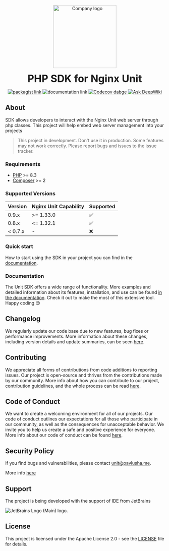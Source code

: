 <p align="center">
<img style="text-align: center" src="https://15804523-files.gitbook.io/~/files/v0/b/gitbook-x-prod.appspot.com/o/spaces%2F77F3kdmGsRkZFelMUJq1%2Ficon%2FnsTZCyEjC1z8LJWkzLro%2F%D1%8B.svg?alt=media&token=ce321f03-8fdf-4c4d-aaef-888183f713f6" width="200" alt="Company logo">
</p>

<p align="center">
<b style="font-size: 2rem">PHP SDK for Nginx Unit</b>
</p>

<p align="center">
<a href="https://packagist.org/packages/pavlusha311245/unit-php-sdk"><img src="https://img.shields.io/packagist/v/Pavlusha311245/unit-php-sdk?labelColor=%231e293b&color=%23702963&link=https%3A%2F%2Fpackagist.org%2Fpackages%2Fpavlusha311245%2Funit-php-sdk" alt="packagist link"></a>
<img src="https://github.com/Pavlusha311245/nginx-unit-php-sdk/actions/workflows/deploy_codecov.yaml/badge.svg" alt="documentation link">
<a href="https://codecov.io/gh/Pavlusha311245/nginx-unit-php-sdk" > 
 <img src="https://codecov.io/gh/Pavlusha311245/nginx-unit-php-sdk/graph/badge.svg?token=FGTTDSJ7BX" alt="Codecov dabge"/> 
 </a>
<a href="https://deepwiki.com/Pavlusha311245/nginx-unit-php-sdk"><img src="https://deepwiki.com/badge.svg" alt="Ask DeepWiki"></a>
</p>

## About

SDK allows developers to interact with the Nginx Unit web server through php classes. This project will help embed web
server management into your projects
> This project in development. Don't use it in production. Some features may not work correctly. Please report bugs and issues to the issue tracker.

### Requirements

* [PHP](https://www.php.net/) >= 8.3
* [Composer](https://getcomposer.org/) >= 2

### Supported Versions

| Version | Nginx Unit Capability | Supported          |
|---------|:----------------------|--------------------|
| 0.9.x   | >= 1.33.0             | :white_check_mark: |
| 0.8.x   | <= 1.32.1             | :white_check_mark: |
| < 0.7.x | -                     | :x:                |

### Quick start

How to start using the SDK in your project you can find in the [documentation](https://unit-sdk.pavlusha.me/installation).

### Documentation

The Unit SDK offers a wide range of functionality. More examples and detailed information about its features,
installation, and use can be found [in the documentation](https://unit-sdk.pavlusha.me/). Check it out to make the most
of this extensive tool. Happy coding 😊

## Changelog

We regularly update our code base due to new features, bug fixes or performance improvements. More information about
these changes, including version details and update summaries, can be seen [here](CHANGELOG.md).

## Contributing

We appreciate all forms of contributions from code additions to reporting issues. Our project is open-source and thrives
from the contributions made by our community. More info about how you can contribute to our project, contribution
guidelines, and the whole process can be
read [here](https://docs.github.com/en/get-started/quickstart/contributing-to-projects).

## Code of Conduct

We want to create a welcoming environment for all of our projects. Our code of conduct outlines our expectations for all
those who participate in our community, as well as the consequences for unacceptable behavior. We invite you to help us
create a safe and positive experience for everyone. More info about our code of conduct can be
found [here](.github/CODE_OF_CONDUCT.md).

## Security Policy

If you find bugs and vulnerabilities, please
contact [unit@pavlusha.me](mailto:unit@pavlusha.me).

More info [here](.github/SECURITY.md)

## Support

<div>
<p>The project is being developed with the support of IDE from JetBrains</p>
  <img src="https://resources.jetbrains.com/storage/products/company/brand/logos/jb_beam.svg" alt="JetBrains Logo (Main) logo.">
</div>

## License

This project is licensed under the Apache License 2.0 - see the [LICENSE](LICENSE) file for details.